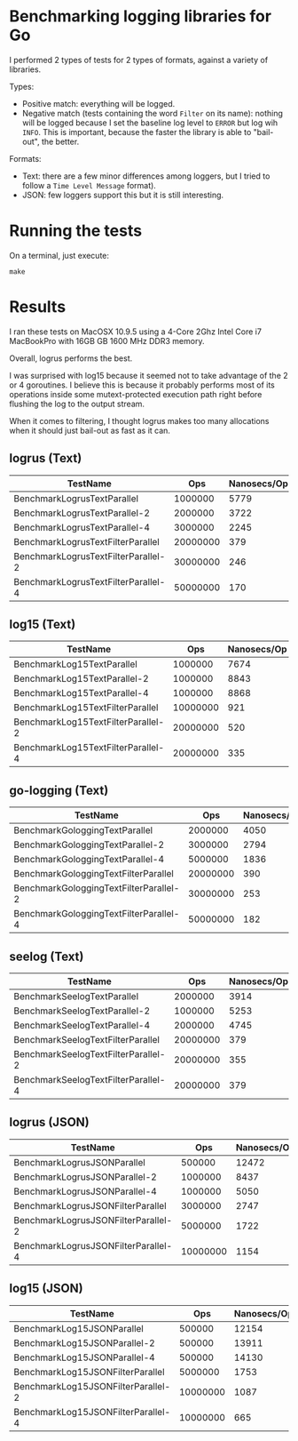 # Benchmarking logging libraries for Go

I performed 2 types of tests for 2 types of formats, against a variety of libraries.

Types:

- Positive match: everything will be logged.
- Negative match (tests containing the word ```Filter``` on its name): nothing
  will be logged because I set the baseline log level to ```ERROR``` but log
  wih ```INFO```. This is important, because the faster the library is able to
  "bail-out", the better.

Formats:

- Text: there are a few minor differences among loggers, but I tried to follow
  a ```Time Level Message``` format).
- JSON: few loggers support this but it is still interesting.

# Running the tests

On a terminal, just execute:

```shell
make
```

# Results

I ran these tests on MacOSX 10.9.5 using a 4-Core 2Ghz Intel Core i7 MacBookPro
with 16GB GB 1600 MHz DDR3 memory.

Overall, logrus performs the best.

I was surprised with log15 because it seemed
not to take advantage of the 2 or 4 goroutines. I believe this is because it
probably performs most of its operations inside some mutext-protected execution
path right before flushing the log to the output stream.

When it comes to filtering, I thought logrus makes too many allocations when it
should just bail-out as fast as it can.

## logrus (Text)

|TestName|Ops|Nanosecs/Op|Bytes/Op|Allocs/Op|
|--------|---|--------------|--------|---------|
|BenchmarkLogrusTextParallel|1000000|5779|915|18|
|BenchmarkLogrusTextParallel-2|2000000|3722|920|18|
|BenchmarkLogrusTextParallel-4|3000000|2245|924|18|
|BenchmarkLogrusTextFilterParallel|20000000|379|128|3|
|BenchmarkLogrusTextFilterParallel-2|30000000|246|128|3|
|BenchmarkLogrusTextFilterParallel-4|50000000|170|128|3|


## log15 (Text)

|TestName|Ops|Nanosecs/Op|Bytes/Op|Allocs/Op|
|--------|---|--------------|--------|---------|
|BenchmarkLog15TextParallel|1000000|7674|1125|24|
|BenchmarkLog15TextParallel-2|1000000|8843|1129|24|
|BenchmarkLog15TextParallel-4|1000000|8868|1136|24|
|BenchmarkLog15TextFilterParallel|10000000|921|128|1|
|BenchmarkLog15TextFilterParallel-2|20000000|520|128|1|
|BenchmarkLog15TextFilterParallel-4|20000000|335|128|1|

## go-logging (Text)

|TestName|Ops|Nanosecs/Op|Bytes/Op|Allocs/Op|
|--------|---|--------------|--------|---------|
|BenchmarkGologgingTextParallel|2000000|4050|842|14|
|BenchmarkGologgingTextParallel-2|3000000|2794|848|14|
|BenchmarkGologgingTextParallel-4|5000000|1836|853|14|
|BenchmarkGologgingTextFilterParallel|20000000|390|144|1|
|BenchmarkGologgingTextFilterParallel-2|30000000|253|144|1|
|BenchmarkGologgingTextFilterParallel-4|50000000|182|144|1|

## seelog (Text)

|TestName|Ops|Nanosecs/Op|Bytes/Op|Allocs/Op|
|--------|---|--------------|--------|---------|
|BenchmarkSeelogTextParallel|2000000|3914|442|12|
|BenchmarkSeelogTextParallel-2|1000000|5253|444|12|
|BenchmarkSeelogTextParallel-4|2000000|4745|447|12|
|BenchmarkSeelogTextFilterParallel|20000000|379|64|3|
|BenchmarkSeelogTextFilterParallel-2|20000000|355|64|3|
|BenchmarkSeelogTextFilterParallel-4|20000000|379|64|3|

## logrus (JSON)

|TestName|Ops|Nanosecs/Op|Bytes/Op|Allocs/Op|
|--------|---|--------------|--------|---------|
|BenchmarkLogrusJSONParallel|500000|12472|2532|49|
|BenchmarkLogrusJSONParallel-2|1000000|8437|2545|49|
|BenchmarkLogrusJSONParallel-4|1000000|5050|2559|49|
|BenchmarkLogrusJSONFilterParallel|3000000|2747|896|11|
|BenchmarkLogrusJSONFilterParallel-2|5000000|1722|896|11|
|BenchmarkLogrusJSONFilterParallel-4|10000000|1154|896|11|

## log15 (JSON)

|TestName|Ops|Nanosecs/Op|Bytes/Op|Allocs/Op|
|--------|---|--------------|--------|---------|
|BenchmarkLog15JSONParallel|500000|12154|2025|47|
|BenchmarkLog15JSONParallel-2|500000|13911|2027|47
|BenchmarkLog15JSONParallel-4|500000|14130|2029|47|
|BenchmarkLog15JSONFilterParallel|5000000|1753|392|9|
|BenchmarkLog15JSONFilterParallel-2|10000000|1087|392|9|
|BenchmarkLog15JSONFilterParallel-4|10000000|665|392|9|
